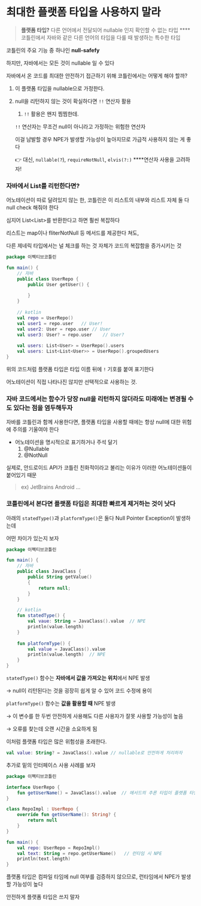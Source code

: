 # 최대한 플랫폼 타입을 사용하지 말라

> **플랫폼 타입?**
다른 언어에서 전달되어 nullable 인지 확인할 수 없는 타입
****코틀린에서 자바와 같은 다른 언어의 타입을 다룰 때 발생하는 특수한 타입
>

코틀린의 주요 기능 중 하나인 **null-safefy**

하지만, 자바에서는 모든 것이 nullable 일 수 있다

자바에서 온 코드를 최대한 안전하기 접근하기 위해 코틀린에서는 어떻게 해야 할까?

1. 이 플랫폼 타입을 nullable으로 가정한다.
2. null을 리턴하지 않는 것이 확실하다면 `!!` 연산자 활용
    1. `!!` 활용은 왠지 찜찜한데.

   `!!` 연산자는 무조건 null이 아니라고 가정하는 위험한 연산자

   이걸 남발할 경우 NPE가 발생할 가능성이 높아지므로 가급적 사용하지 않는 게 좋다

   👉 대신, `nullable(?`), `requireNotNull`, `elvis(?:)` ****연산자 사용을 고려하자!


### 자바에서 List<User>를 리턴한다면?

어노테이션이 따로 달려있지 않는 한, 코틀린은 이 리스트의 내부와 리스트 자체 둘 다 null check 해줘야 한다

심지어 List<List<User>>를 반환한다고 하면 훨씬 복잡하다

리스트는 map이나 fliterNotNull 등 메서드를 제공한다 쳐도,

다른 제네릭 타입에서는 널 체크를 하는 것 자체가 코드의 복잡함을 증가시키는 것

```kotlin
package 이펙티브코틀린

fun main() {
    // 자바
    public class UserRepo {
        public User getUser() {
        
        }
    }
    
    // kotlin
    val repo = UserRepo()
    val user1 = repo.user   // User!
    val user2: User = repo.user // User
    val user3: User? = repo.user    // User?
    
    val users: List<User> = UserRepo().users
    val users: List<List<User>> = UserRepo().groupedUsers
}
```

위의 코드처럼 플랫폼 타입은 타입 이름 뒤에 `!` 기호를 붙여 표기한다

어노테이션이 직접 나타나진 않지만 선택적으로 사용하는 것.

### 자바 코드에서는 함수가 당장 null을 리턴하지 않더라도 미래에는 변경될 수도 있다는 점을 염두해두자

자바를 코틀린과 함께 사용한다면, 플랫폼 타입을 사용할 때에는 항상 null에 대한 위험에 주의를 기울여야 한다

- 어노테이션을 명시적으로 표기하거나 주석 달기
    1. @Nullable
    2. @NotNull

실제로, 안드로이드 API가 코틀린 친화적이라고 불리는 이유가 이러한 어노테이션들이 붙어있기 때문

> ex)
JetBrains
Android
…
>

### 코틀린에서 본다면 플랫폼 타입은 최대한 빠르게 제거하는 것이 낫다

아래의 `statedType()`과 `platformType()`은 둘다 Null Pointer Exception이 발생하는데

어떤 차이가 있는지 보자

```kotlin
package 이펙티브코틀린

fun main() {
    // 자바
    public class JavaClass {
        public String getValue()
        {
            return null;
        }
    }

    // kotlin
    fun statedType() {
        val vaue: String = JavaClass().value  // NPE
        println(value.length)
    }
    
    fun platformType() {
        val value = JavaClass().value
        println(value.length)  // NPE
    }
}
```

`statedType()`  함수는 **자바에서 값을 가져오는 위치**에서 NPE 발생

→ null이 리턴된다는 것을 굉장히 쉽게 알 수 있어 코드 수정에 용이

`platformType()` 함수는 **값을 활용할 때** NPE 발생

→ 이 변수를 한 두번 안전하게 사용해도 다른 사용자가 잘못 사용할 가능성이 높음

→ 오류를 찾는데 오랜 시간을 소요하게 됨

이처럼 플랫폼 타입은 많은 위험성을 초래한다.

```kotlin
val value: String? = JavaClass().value // nullable로 안전하게 처리하자
```

추가로 밑의 인터페이스 사용 사례를 보자

```kotlin
package 이펙티브코틀린

interface UserRepo {
    fun getUserName() = JavaClass().value  // 메서드의 추론 타입이 플랫폼 타입이다.
}

class RepoImpl : UserRepo {
    override fun getUserName(): String? {
        return null
    }
}

fun main() {
    val repo: UserRepo = RepoImpl()
    val text: String = repo.getUserName()   // 런타임 시 NPE
    println(text.length)
}
```



플랫폼 타입은 컴파일 타임에 null 여부를 검증하지 않으므로, 런타임에서 NPE가 발생할 가능성이 높다

안전하게 플랫폼 타입은 쓰지 말자